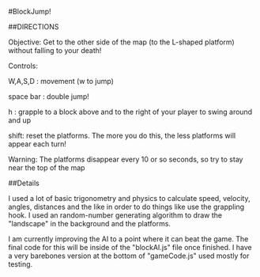 #BlockJump!

##DIRECTIONS

Objective: Get to the other side of the map (to the L-shaped platform) without falling to your death!

Controls:

W,A,S,D : movement (w to jump)

space bar : double jump!

h : grapple to a block above and to the right of your player to swing around and up

shift: reset the platforms. The more you do this, the less platforms will appear each turn!

Warning: The platforms disappear every 10 or so seconds, so try to stay near the top of the map


##Details

I used a lot of basic trigonometry and physics to calculate speed, velocity, angles, distances and the like in order to do things like use the grappling hook. I used an random-number generating algorithm to draw the "landscape" in the background and the platforms.

I am currently improving the AI to a point where it can beat the game. The final code for this will be inside of the "blockAI.js" file once finished. I have a very barebones version at the bottom of "gameCode.js" used mostly for testing.



